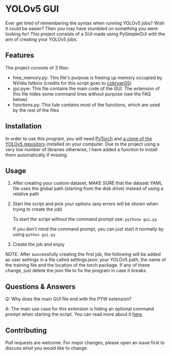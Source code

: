 # YOLOv5 GUI
Ever get tired of remembering the syntax when running YOLOv5 jobs? Wish it could be easier? Then you may have stumbled on something you were looking for!
This project consists of a GUI made using PySimpleGUI with the aim of creating your YOLOv5 jobs.

## Features
The project consists of 3 files:
- free_memory.py: This file's purpose is freeing up memory occupied by NVidia fatbins (credits for this script goes to [cobryan05](https://github.com/cobryan05))
- gui.pyw: This file contains the main code of the GUI. The extension of this file hides some command lines without purpose (see the FAQ below)
- functions.py: This fule contains most of the functions, which are used by the rest of the files

## Installation
In order to use this program, you will need [PyTorch](https://pytorch.org/get-started/locally/) and [a clone of the YOLOv5 repository](https://github.com/ultralytics/yolov5) installed on your computer.
Due to the project using a very low number of libraries otherwise, I have added a function to install them automatically if missing.

## Usage
1. After creating your custom dataset, MAKE SURE that the dataset YAML file uses the global path (starting from the disk drive) instead of using a relative path
2. Start the script and pick your options (any errors will be shown when trying to create the job)

   To start the script without the command prompt use: ```pythonw gui.py```
   
   If you don't mind the command prompt, you can just start it normally by using ```python gui.py```

3. Create the job and enjoy

NOTE: After successfully creating the first job, the following will be added as user settings in a file called settings.json: your YOLOv5 path, the name of the training file and the location of the torch package.
If any of these change, just delete the json file to fix the program in case it breaks.

## Questions & Answers
Q: Why does the main GUI file end with the PYW extension?

A: The main use case for this extension is hiding an optional command prompt when starting the script. You can read more about it [here](https://stackoverflow.com/questions/34739315/pyw-files-in-python-program).

## Contributing
Pull requests are welcome. For major changes, please open an issue first to discuss what you would like to change.
